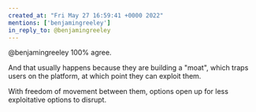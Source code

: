 ```yaml
---
created_at: "Fri May 27 16:59:41 +0000 2022"
mentions: ['benjamingreeley']
in_reply_to: @benjamingreeley
---
```


@benjamingreeley 100% agree. 

And that usually happens because they are building a "moat", which traps users on the platform, at which point they can exploit them.

With freedom of movement between them, options open up for less exploitative options to disrupt.